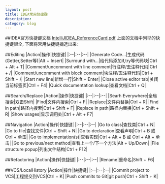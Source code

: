 ```yaml
---
layout: post
title: IDEA常用快捷键
description: 
category: blog
---
```


##IDEA官方快捷键文档
[IntelliJIDEA_ReferenceCard.pdf](https://www.jetbrains.com/idea/docs/IntelliJIDEA_ReferenceCard.pdf)
上面的文档中列举的快捷键很全,
下面将常用快捷键摘选出来:

##Editing
|Action|操作|快捷键|
|:--|:--|:--|
|Generate Code...|生成代码(Getter,Setter等)|Alt + Insert|
|Surround with...|给代码添加if,try等代码块|Ctrl + Alt + T|
|Comment/uncomment with line comment|行注释/去注释代码|Ctrl + /|
|Comment/uncomment with block comment|块注释/去注释代码|Ctrl + Shift + /|
|Start new line|新增一行|Shift + Enter|
|Close active editor tab|关闭当前标签页|Ctrl + F4|
|Quick documentation lookup|查看文档|Ctrl + Q|

##Search/Replace
|Action|操作|快捷键|
|:--|:--|:--|
|Searh Everywhere|全局搜索|双击Shift|
|Find|文件内搜索|Ctrl + F|
|Replace|文件内替换|Ctrl + R|
|Find in path|路径内搜索|Ctrl + Shift + F|
|Replace in path|路径内替换|Ctrl + Shift + R|
|Show usages|显示调用处|Ctrl + Alt + F7|

##Navigation
|Action|操作|快捷键|
|:--|:--|:--|
|Go to class|查找类|Ctrl + N|
|Go to file|查找文件|Ctrl + Shift + N|
|Go to declaration|查看声明|Ctrl + B 或 Ctrl + 单击|
|Go to implementation(s)|查看实现|Ctrl + Alt + B 或 Ctrl + Alt + 单击|
|Go to previous/next method|查看上一个/下一个方法|Alt + Up/Down|
|File structure popup|列出文件结构|Ctrl + F12|

##Refactoring
|Action|操作|快捷键|
|:--|:--|:--|
|Rename|重命名|Shift + F6|

##VCS/LocalHistory
|Action|操作|快捷键|
|:--|:--|:--|
|Commit project to VCS|工程提交到VCS|Ctrl + K|
|Push commits to Git|git push|Ctrl + Shift + K|